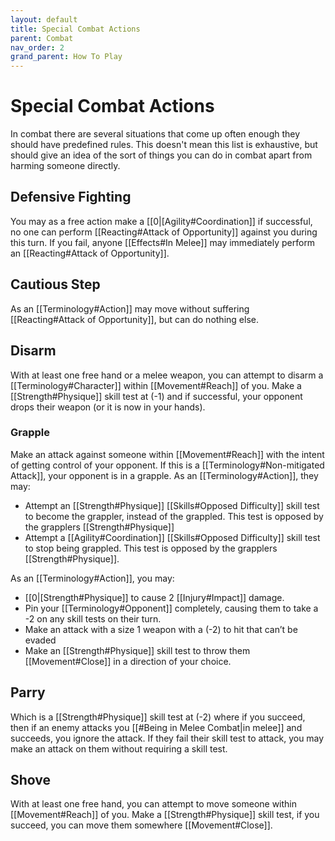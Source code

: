 ```yaml
---
layout: default
title: Special Combat Actions
parent: Combat
nav_order: 2
grand_parent: How To Play
---
```

# Special Combat Actions
In combat there are several situations that come up often enough they should have predefined rules. This doesn't mean this list is exhaustive, but should give an idea of the sort of things you can do in combat apart from harming someone directly.

## Defensive Fighting
You may as a free action make a [[0|[Agility#Coordination]] if successful, no one can perform [[Reacting#Attack of Opportunity]] against you during this turn. If you fail, anyone [[Effects#In Melee]] may immediately perform an [[Reacting#Attack of Opportunity]].

## Cautious Step
As an [[Terminology#Action]] may move without suffering [[Reacting#Attack of Opportunity]], but can do nothing else.

## Disarm
With at least one free hand or a melee weapon, you can attempt to disarm a [[Terminology#Character]] within [[Movement#Reach]] of you. Make a [[Strength#Physique]] skill test at (-1) and if successful, your opponent drops their weapon (or it is now in your hands).

### Grapple
Make an attack against someone within [[Movement#Reach]] with the intent of getting control of your opponent. If this is a [[Terminology#Non-mitigated Attack]], your opponent is in a grapple. 
As an [[Terminology#Action]], they may:
* Attempt an [[Strength#Physique]] [[Skills#Opposed Difficulty]] skill test to become the grappler, instead of the grappled. This test is opposed by the grapplers [[Strength#Physique]]
* Attempt a [[Agility#Coordination]] [[Skills#Opposed Difficulty]] skill test to stop being grappled. This test is opposed by the grapplers [[Strength#Physique]].

As an [[Terminology#Action]], you may:
* [[0|[Strength#Physique]] to cause 2 [[Injury#Impact]] damage.
* Pin your [[Terminology#Opponent]] completely, causing them to take a -2 on any skill tests on their turn.
* Make an attack with a size 1 weapon with a (-2) to hit that can’t be evaded
* Make an [[Strength#Physique]] skill test to throw them [[Movement#Close]] in a direction of your choice.

## Parry
Which is a [[Strength#Physique]] skill test at (-2) where if you succeed, then if an enemy attacks you [[#Being in Melee Combat|in melee]] and succeeds, you ignore the attack. If they fail their skill test to attack, you may make an attack on them without requiring a skill test.

## Shove
With at least one free hand, you can attempt to move someone within [[Movement#Reach]] of you. Make a [[Strength#Physique]] skill test, if you succeed, you can move them somewhere [[Movement#Close]].
